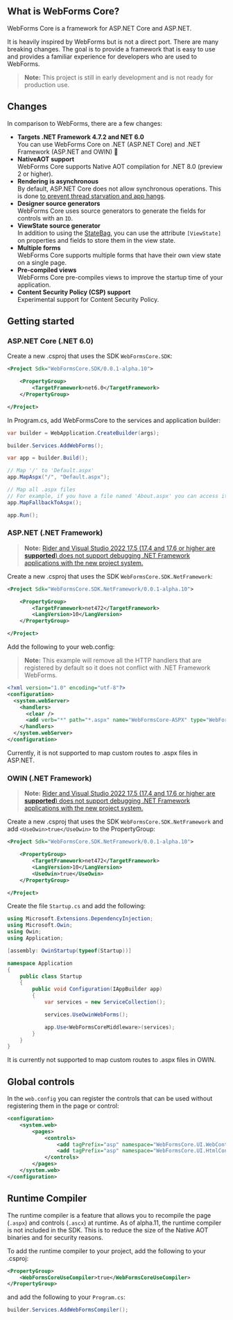 ## What is WebForms Core?
WebForms Core is a framework for ASP.NET Core and ASP.NET.

It is heavily inspired by WebForms but is not a direct port. There are many breaking changes. The goal is to provide a framework that is easy to use and provides a familiar experience for developers who are used to WebForms.

> **Note:** This project is still in early development and is not ready for production use.

## Changes
In comparison to WebForms, there are a few changes:

- **Targets .NET Framework 4.7.2 and NET 6.0**  
  You can use WebForms Core on .NET (ASP.NET Core) and .NET Framework (ASP.NET and OWIN) 🎉
- **NativeAOT support**  
  WebForms Core supports Native AOT compilation for .NET 8.0 (preview 2 or higher).
- **Rendering is asynchronous**  
  By default, ASP.NET Core does not allow synchronous operations. This is done [to prevent thread starvation and app hangs](https://makolyte.com/aspnet-invalidoperationexception-synchronous-operations-are-disallowed/).
- **Designer source generators**  
  WebForms Core uses source generators to generate the fields for controls with an `ID`.
- **ViewState source generator**  
  In addition to using the [StateBag](https://learn.microsoft.com/en-us/dotnet/api/system.web.ui.statebag), you can use the attribute `[ViewState]` on properties and fields to store them in the view state.  
- **Multiple forms**  
  WebForms Core supports multiple forms that have their own view state on a single page.
- **Pre-compiled views**  
  WebForms Core pre-compiles views to improve the startup time of your application.
- **Content Security Policy (CSP) support**  
  Experimental support for Content Security Policy.

## Getting started
### ASP.NET Core (.NET 6.0)
Create a new .csproj that uses the SDK `WebFormsCore.SDK`:

```xml
<Project Sdk="WebFormsCore.SDK/0.0.1-alpha.10">

    <PropertyGroup>
        <TargetFramework>net6.0</TargetFramework>
    </PropertyGroup>

</Project>
```

In Program.cs, add WebFormsCore to the services and application builder:

```cs
var builder = WebApplication.CreateBuilder(args);

builder.Services.AddWebForms();

var app = builder.Build();

// Map '/' to 'Default.aspx'
app.MapAspx("/", "Default.aspx");

// Map all .aspx files
// For example, if you have a file named 'About.aspx' you can access it by going to '/About.aspx'
app.MapFallbackToAspx();

app.Run();
```

### ASP.NET (.NET Framework)
> **Note:** [Rider and Visual Studio 2022 17.5 (17.4 and 17.6 or higher are **supported**) does not support debugging .NET Framework applications with the new project system.](https://github.com/CZEMacLeod/MSBuild.SDK.SystemWeb/issues/51#issuecomment-1444781463)

Create a new .csproj that uses the SDK `WebFormsCore.SDK.NetFramework`:

```xml
<Project Sdk="WebFormsCore.SDK.NetFramework/0.0.1-alpha.10">

    <PropertyGroup>
        <TargetFramework>net472</TargetFramework>
        <LangVersion>10</LangVersion>
    </PropertyGroup>

</Project>
```

Add the following to your web.config:

> **Note:** This example will remove all the HTTP handlers that are registered by default so it does not conflict with .NET Framework WebForms.

```xml
<?xml version="1.0" encoding="utf-8"?>
<configuration>
  <system.webServer>
    <handlers>
      <clear />
      <add verb="*" path="*.aspx" name="WebFormsCore-ASPX" type="WebFormsCore.PageHandlerFactory" />
    </handlers>
  </system.webServer>
</configuration>	
```	

Currently, it is not supported to map custom routes to .aspx files in ASP.NET.

### OWIN (.NET Framework)
> **Note:** [Rider and Visual Studio 2022 17.5 (17.4 and 17.6 or higher are **supported**) does not support debugging .NET Framework applications with the new project system.](https://github.com/CZEMacLeod/MSBuild.SDK.SystemWeb/issues/51#issuecomment-1444781463)

Create a new .csproj that uses the SDK `WebFormsCore.SDK.NetFramework` and add `<UseOwin>true</UseOwin>` to the PropertyGroup:

```xml
<Project Sdk="WebFormsCore.SDK.NetFramework/0.0.1-alpha.10">

    <PropertyGroup>
        <TargetFramework>net472</TargetFramework>
        <LangVersion>10</LangVersion>
        <UseOwin>true</UseOwin>
    </PropertyGroup>

</Project>
```

Create the file `Startup.cs` and add the following:

```cs
using Microsoft.Extensions.DependencyInjection;
using Microsoft.Owin;
using Owin;
using Application;

[assembly: OwinStartup(typeof(Startup))]

namespace Application
{
    public class Startup
    {
        public void Configuration(IAppBuilder app)
        {
            var services = new ServiceCollection();

            services.UseOwinWebForms();

            app.Use<WebFormsCoreMiddleware>(services);
        }
    }
}
```

It is currently not supported to map custom routes to .aspx files in OWIN.

## Global controls
In the `web.config` you can register the controls that can be used without registering them in the page or control:

```xml
<configuration>
    <system.web>
        <pages>
            <controls>
                <add tagPrefix="asp" namespace="WebFormsCore.UI.WebControls" />
                <add tagPrefix="asp" namespace="WebFormsCore.UI.HtmlControls" />
            </controls>
        </pages>
    </system.web>
</configuration>
```

## Runtime Compiler
The runtime compiler is a feature that allows you to recompile the page (`.aspx`) and controls (`.ascx`) at runtime.
As of alpha.11, the runtime compiler is not included in the SDK. This is to reduce the size of the Native AOT binaries and for security reasons.

To add the runtime compiler to your project, add the following to your .csproj:

```xml
<PropertyGroup>
    <WebFormsCoreUseCompiler>true</WebFormsCoreUseCompiler>
</PropertyGroup>
```

and add the following to your `Program.cs`:

```cs
builder.Services.AddWebFormsCompiler();
```